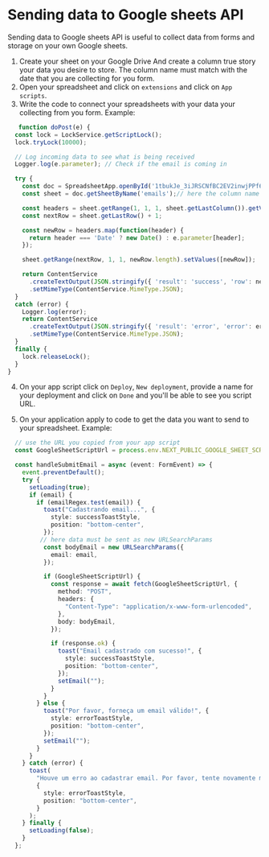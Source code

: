 # Sending  data to Google sheets API

 Sending data to Google sheets API is useful to collect data from forms and storage on your own Google sheets.

1. Create your sheet on your Google Drive And create a column true story your data you desire to store. The column name must match with the date that you are collecting for you form.
2. Open your spreadsheet and click on `extensions` and click on `App scripts`.
3. Write the code to connect your spreadsheets with your data your collecting from you form. Example:
```javascript
   function doPost(e) {
  const lock = LockService.getScriptLock();
  lock.tryLock(10000);

  // Log incoming data to see what is being received
  Logger.log(e.parameter); // Check if the email is coming in

  try {
    const doc = SpreadsheetApp.openById('1tbukJe_3iJRSCNfBC2EV2inwjPPf6SJ_O5-HxkWCHD8'); // must be the same id of your spreadsheet, You can check your spreadsheet ID on the browse URL
    const sheet = doc.getSheetByName('emails');// here the column name must match with the column name you have in your spreadsheet

    const headers = sheet.getRange(1, 1, 1, sheet.getLastColumn()).getValues()[0];
    const nextRow = sheet.getLastRow() + 1;

    const newRow = headers.map(function(header) {
      return header === 'Date' ? new Date() : e.parameter[header];
    });

    sheet.getRange(nextRow, 1, 1, newRow.length).setValues([newRow]);

    return ContentService
      .createTextOutput(JSON.stringify({ 'result': 'success', 'row': nextRow }))
      .setMimeType(ContentService.MimeType.JSON);
  }
  catch (error) {
    Logger.log(error); 
    return ContentService
      .createTextOutput(JSON.stringify({ 'result': 'error', 'error': error }))
      .setMimeType(ContentService.MimeType.JSON);
  }
  finally {
    lock.releaseLock();
  }
}
   ```
4. On your app script click on `Deploy`, `New deployment`, provide a name for your deployment and click on `Done` and you'll be able to see you script URL.

5. On your application apply to code to get the data you want to send to your spreadsheet. Example:
```typescript
  // use the URL you copied from your app script
  const GoogleSheetScriptUrl = process.env.NEXT_PUBLIC_GOOGLE_SHEET_SCRIPT_URL;

  const handleSubmitEmail = async (event: FormEvent) => {
    event.preventDefault();
    try {
      setLoading(true);
      if (email) {
        if (emailRegex.test(email)) {
          toast("Cadastrando email...", {
            style: successToastStyle,
            position: "bottom-center",
          });
         // here data must be sent as new URLSearchParams
          const bodyEmail = new URLSearchParams({
            email: email,
          });

          if (GoogleSheetScriptUrl) {
            const response = await fetch(GoogleSheetScriptUrl, {
              method: "POST",
              headers: {
                "Content-Type": "application/x-www-form-urlencoded",
              },
              body: bodyEmail,
            });

            if (response.ok) {
              toast("Email cadastrado com sucesso!", {
                style: successToastStyle,
                position: "bottom-center",
              });
              setEmail("");
            }
          }
        } else {
          toast("Por favor, forneça um email válido!", {
            style: errorToastStyle,
            position: "bottom-center",
          });
          setEmail("");
        }
      }
    } catch (error) {
      toast(
        "Houve um erro ao cadastrar email. Por favor, tente novamente mais tarde.",
        {
          style: errorToastStyle,
          position: "bottom-center",
        }
      );
    } finally {
      setLoading(false);
    }
  };
```